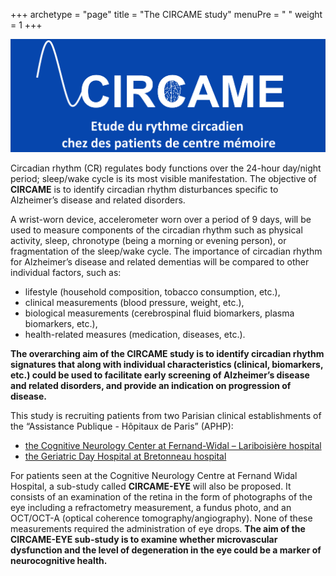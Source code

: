 +++
archetype = "page"
title = "The CIRCAME study"
menuPre = "<i class='fa fa-address-book'></i> "
weight = 1
+++

![](baniereetude.png)

Circadian rhythm (CR) regulates body functions over the 24-hour day/night period; sleep/wake cycle is its most visible manifestation. The objective of **CIRCAME** is to identify circadian rhythm disturbances specific to Alzheimer’s disease and related disorders. 

A wrist-worn device, accelerometer worn over a period of 9 days, will be used to measure components of the circadian rhythm such as physical activity, sleep, chronotype (being a morning or evening person), or fragmentation of the sleep/wake cycle. 
The importance of circadian rhythm for Alzheimer’s disease and related dementias will be compared to other individual factors, such as: 
- lifestyle (household composition, tobacco consumption, etc.), 
- clinical measurements (blood pressure, weight, etc.), 
- biological measurements (cerebrospinal fluid biomarkers, plasma biomarkers, etc.), 
- health-related measures (medication, diseases, etc.).

**The overarching aim of the CIRCAME study is to identify circadian rhythm signatures that along with individual characteristics (clinical, biomarkers, etc.) could be used to facilitate early screening of Alzheimer’s disease and related disorders, and provide an indication on progression of disease.** 

This study is recruiting patients from two Parisian clinical establishments of the “Assistance Publique - Hôpitaux de Paris” (APHP):
- [the Cognitive Neurology Center at Fernand-Widal – Lariboisière hospital](https://centre-memoire.aphp.fr/)
- [the Geriatric Day Hospital at Bretonneau hospital](https://www.hopital.fr/annuaire-service/hopital-de-jour-geriatrique-ap-hp-hopital-bretonneau-paris,39472)

For patients seen at the Cognitive Neurology Centre at Fernand Widal Hospital, a sub-study called **CIRCAME-EYE** will also be proposed. It consists of an examination of the retina in the form of photographs of the eye including a refractometry measurement, a fundus photo, and an OCT/OCT-A (optical coherence tomography/angiography). None of these measurements required the administration of eye drops. 
**The aim of the CIRCAME-EYE sub-study is to examine whether microvascular dysfunction and the level of degeneration in the eye could be a marker of neurocognitive health.**
